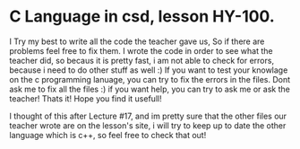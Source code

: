 # C Language in csd, lesson HY-100.


I Try my best to write all the code the teacher gave us, So if there are problems feel free to fix them. I wrote the code in order to see what the teacher did,
so becaus it is pretty fast, i am not able to check for errors, because i need to do other stuff as well :)
If you want to test your knowlage on the c programming lanuage, you can try to fix the errors in the files. Dont ask me to fix all the files :) if you want help,
you can try to ask me or ask the teacher! Thats it! Hope you find it usefull!


I thought of this after Lecture #17, and im pretty sure that the other files our teacher wrote are on the lesson's site, i will try to keep up to date the other
language which is c++, so feel free to check that out!
